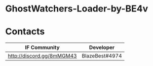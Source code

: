 # GhostWatchers-Loader-by-BE4v

# Contacts
| IF Community | Developer |
|----------------|:-----------:|
| http://discord.gg/8mMGM43 | BlazeBest#4974 |
